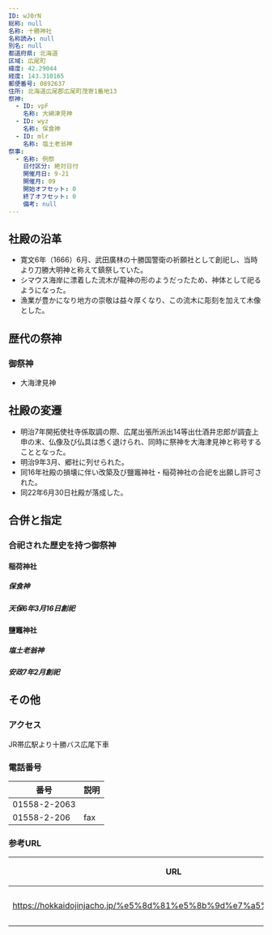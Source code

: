 ```yaml
---
ID: wJ0rN
総称: null
名称: 十勝神社
名称読み: null
別名: null
都道府県: 北海道
区域: 広尾町
緯度: 42.29044
経度: 143.310165
郵便番号: 0892637
住所: 北海道広尾郡広尾町茂寄1番地13
祭神:
  - ID: vpF
    名称: 大綿津見神
  - ID: wyz
    名称: 保食神
  - ID: mlr
    名称: 塩土老翁神
祭事:
  - 名称: 例祭
    日付区分: 絶対日付
    開催月日: 9-21
    開催月: 09
    開始オフセット: 0
    終了オフセット: 0
    備考: null
---
```


## 社殿の沿革

- 寛文6年（1666）6月、武田廣林の十勝国警衛の祈願社として創祀し、当時より刀勝大明神と称えて鎮祭していた。
- シマウス海岸に漂着した流木が龍神の形のようだったため、神体として祀るようになった。
- 漁業が豊かになり地方の崇敬は益々厚くなり、この流木に彫刻を加えて木像とした。

## 歴代の祭神

### 御祭神

- 大海津見神

## 社殿の変遷

- 明治7年開拓使社寺係取調の際、広尾出張所派出14等出仕酒井忠郎が調査上申の末、仏像及び仏具は悉く退けられ、同時に祭神を大海津見神と称号することとなった。
- 明治9年3月、郷社に列せられた。
- 同16年社殿の損壊に伴い改築及び鹽竈神社・稲荷神社の合祀を出願し許可された。
- 同22年6月30日社殿が落成した。

## 合併と指定

### 合祀された歴史を持つ御祭神

#### 稲荷神社

##### 保食神

##### 天保6年3月16日創祀

#### 鹽竈神社

##### 塩土老翁神

##### 安政7年2月創祀

## その他

### アクセス

JR帯広駅より十勝バス広尾下車

### 電話番号

| 番号         | 説明 |
| ------------ | ---- |
| 01558-2-2063 |      |
| 01558-2-206  | fax  |

### 参考URL

| URL                                                               | 説明   |
| ----------------------------------------------------------------- | ------ |
| https://hokkaidojinjacho.jp/%e5%8d%81%e5%8b%9d%e7%a5%9e%e7%a4%be/ | 神社庁 |
